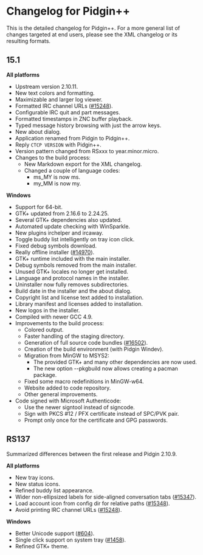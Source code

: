 # Changelog for Pidgin++

This is the detailed changelog for Pidgin++. For a more general list of changes
targeted at end users, please see the XML changelog or its resulting formats.


## 15.1

**All platforms**
* Upstream version 2.10.11.
* New text colors and formatting.
* Maximizable and larger log viewer.
* Formatted IRC channel URLs ([#15248][3]).
* Configurable IRC quit and part messages.
* Formatted timestamps in ZNC buffer playback.
* Typed message history browsing with just the arrow keys.
* New about dialog.
* Application renamed from Pidgin to Pidgin++.
* Reply `CTCP VERSION` with Pidgin++.
* Version pattern changed from RSxxx to year.minor.micro.
* Changes to the build process:
    - New Markdown export for the XML changelog.
    - Changed a couple of language codes:
        - ms_MY is now ms.
        - my_MM is now my.

**Windows**
* Support for 64-bit.
* GTK+ updated from 2.16.6 to 2.24.25.
* Several GTK+ dependencies also updated.
* Automated update checking with WinSparkle.
* New plugins irchelper and ircaway.
* Toggle buddy list intelligently on tray icon click.
* Fixed debug symbols download.
* Really offline installer ([#14970][7]).
* GTK+ runtime included with the main installer.
* Debug symbols removed from the main installer.
* Unused GTK+ locales no longer get installed.
* Language and protocol names in the installer.
* Uninstaller now fully removes subdirectories.
* Build date in the installer and the about dialog.
* Copyright list and license text added to installation.
* Library manifest and licenses added to installation.
* New logos in the installer.
* Compiled with newer GCC 4.9.
* Improvements to the build process:
    - Colored output.
    - Faster handling of the staging directory.
    - Generation of full source code bundles ([#16502][8]).
    - Creation of the build environment (with Pidgin Windev).
    - Migration from MinGW to MSYS2:
        - The provided GTK+ and many other dependencies are now used.
        - The new option --pkgbuild now allows creating a pacman package.
    - Fixed some macro redefinitions in MinGW-w64.
    - Website added to code repository.
    - Other general improvements.
* Code signed with Microsoft Authenticode:
    - Use the newer signtool instead of signcode.
    - Sign with PKCS #12 / PFX certificate instead of SPC/PVK pair.
    - Prompt only once for the certificate and GPG passwords.


## RS137

Summarized differences between the first release and Pidgin 2.10.9.

**All platforms**
* New tray icons.
* New status icons.
* Refined buddy list appearance.
* Wider non-ellipsized labels for side-aligned conversation tabs ([#15347][5]).
* Load account icon from config dir for relative paths ([#15348][4]).
* Avoid printing IRC channel URLs ([#15248][3]).

**Windows**
* Better Unicode support ([#604][2]).
* Single click support on system tray ([#1458][1]).
* Refined GTK+ theme.


[1]: https://developer.pidgin.im/ticket/1458
[2]: https://developer.pidgin.im/ticket/604
[3]: https://developer.pidgin.im/ticket/15248
[4]: https://developer.pidgin.im/ticket/15348
[5]: https://developer.pidgin.im/ticket/15347
[6]: https://developer.pidgin.im/ticket/16285
[7]: https://developer.pidgin.im/ticket/14970
[8]: https://developer.pidgin.im/ticket/16502
